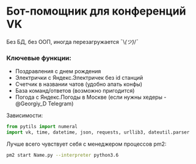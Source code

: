 # Бот-помощник для конференций VK
Без БД, без ООП, иногда перезагружается ¯\\_(ツ)_/¯
### Ключевые функции:
* Поздравления с днем рождения
* Электрички с Яндекс.Электричек без id станций
* Счетчик в названии чатов (удобно апать конфы)
* База команд/ответов (возможно пригодится)
* Погода с Яндекс.Погоды в Москве (если нужны хедеры - @Georgiy_D Telegram)

Зависимости:
```python
from pytils import numeral
import vk, time, datetime, json, requests, urllib3, dateutil.parser
```
Лучше всего чувствует себя с менеджером процессов pm2:
```sh
pm2 start Name.py --interpreter python3.6
```
